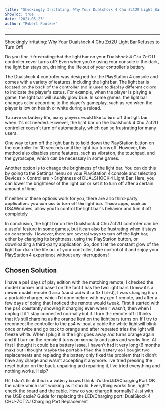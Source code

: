 ```yaml
---
title: "Shockingly Irritating: Why Your Dualshock 4 Chu Zct2U Light Bar Refuses to Turn Off!"
ShowToc: true 
date: "2023-05-23"
author: "Robert Foulkes"
---
```

*****
Shockingly Irritating: Why Your Dualshock 4 Chu Zct2U Light Bar Refuses to Turn Off!

Do you find it frustrating that the light bar on your Dualshock 4 Chu Zct2U controller never turns off? Even when you're using your console in the dark, the light bar stays on, draining the life out of your controller's battery.

The Dualshock 4 controller was designed for the PlayStation 4 console and comes with a variety of features, including the light bar. The light bar is located on the back of the controller and is used to display different colors to indicate the player's status. For example, when the player is playing a game, the light bar will usually glow blue. In some games, the light bar changes color according to the player's gameplay, such as red when the player is low on health or white during a reload.

To save on battery life, many players would like to turn off the light bar when it's not needed. However, the light bar on the Dualshock 4 Chu Zct2U controller doesn't turn off automatically, which can be frustrating for many users.

One way to turn off the light bar is to hold down the PlayStation button on the controller for 10 seconds until the light bar turns off. However, this method also disables some features, such as vibration, the touchpad, and the gyroscope, which can be necessary in some games.

Another option is to change the brightness of the light bar. You can do this by going to the Settings menu on your PlayStation 4 console and selecting Devices > Controllers > Brightness of DUALSHOCK 4 Light Bar. Here, you can lower the brightness of the light bar or set it to turn off after a certain amount of time.

If neither of these options work for you, there are also third-party applications you can use to turn off the light bar. These apps, such as DS4Windows, allow you to control the light bar's behavior and turn it off completely.

In conclusion, the light bar on the Dualshock 4 Chu Zct2U controller can be a useful feature in some games, but it can also be frustrating when it stays on constantly. However, there are several ways to turn off the light bar, either by changing its brightness, using the PlayStation button, or downloading a third-party application. So, don't let the constant glow of the light bar drain the life out of your controller, take control of it and enjoy your PlayStation 4 experience without any interruptions!


## Chosen Solution
 I have a ps4 days of play edition with the matching remote, I checked the model number and based on the fact it has the two light bars I know it’s a newer model remote (I also found out with a fix I tried), I was charging it on a portable charger, which I’d done before with my gen 1 remote, and after a few days of doing that I noticed the remote would tweak. First it started with the ps4 constantly showing it charging even when it wasn’t, then when I unplug it it’ll stay connected normally but if I turn the remote off it thinks that it’s still charging as the orange light on the light bars turns on. If I try to reconnect the controller to the ps4 without a cable the white light will blink once or twice and go back to orange and after repeated tries the light will freeze white. When I plug it in the light goes away and turns orange again and if I turn on the remote it turns on normally and pairs and works fine. At first I thought it could be a battery issue, I haven’t had it very long (6 months max) but I thought maybe the portable fried the battery so I bought two replacements and replacing the battery only fixed the problem that it didn’t have any charge and wasn’t accepting it anymore. I’ve tried pressing the reset button on the back, unpairing and repairing it, I’ve tried everything and nothing works. Help?

 Hi! I don’t think this is a battery issue. I think it’s the LED/Charging Port OR the cable which isn’t working as it should. Everything works fine, right? check the board and the cable. How do you charge it normally? Just with the USB cable?
Guide for replacing the LED/Charging port: DualShock 4 CHU-ZCT2U Charging Port Replacement




